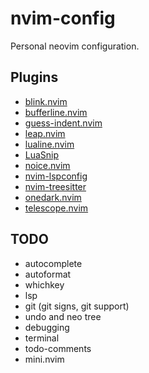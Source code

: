 # nvim-config

Personal neovim configuration.

## Plugins

- [blink.nvim](https://github.com/Saghen/blink.cmp)
- [bufferline.nvim](https://github.com/akinsho/bufferline.nvim)
- [guess-indent.nvim](https://github.com/NMAC427/guess-indent.nvim)
- [leap.nvim](https://github.com/ggandor/leap.nvim)
- [lualine.nvim](https://github.com/nvim-lualine/lualine.nvim)
- [LuaSnip](https://github.com/L3MON4D3/LuaSnip)
- [noice.nvim](https://github.com/folke/noice.nvim)
- [nvim-lspconfig](https://github.com/neovim/nvim-lspconfig)
- [nvim-treesitter](https://github.com/nvim-treesitter/nvim-treesitter)
- [onedark.nvim](https://github.com/navarasu/onedark.nvim)
- [telescope.nvim](https://github.com/nvim-telescope/telescope.nvim)

## TODO

- autocomplete
- autoformat
- whichkey
- lsp
- git (git signs, git support)
- undo and neo tree
- debugging
- terminal
- todo-comments
- mini.nvim
